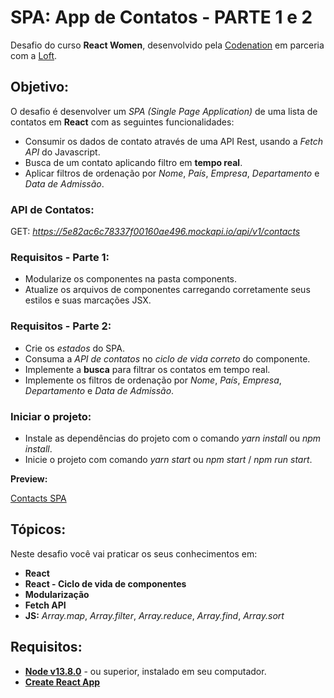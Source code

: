 # SPA: App de Contatos - PARTE 1 e 2

Desafio do curso **React Women**, desenvolvido pela [Codenation](https://www.codenation.dev/) em parceria com a [Loft](https://www.loft.com.br/).

## Objetivo:

O desafio é desenvolver um _SPA (Single Page Application)_ de uma lista de contatos em **React** com as seguintes funcionalidades:

- Consumir os dados de contato através de uma API Rest, usando a _Fetch API_ do Javascript.
- Busca de um contato aplicando filtro em **tempo real**.
- Aplicar filtros de ordenação por _Nome_, _País_, _Empresa_, _Departamento_ e _Data de Admissão_.

### API de Contatos:

GET: _https://5e82ac6c78337f00160ae496.mockapi.io/api/v1/contacts_

### Requisitos - Parte 1:

- Modularize os componentes na pasta components.
- Atualize os arquivos de componentes carregando corretamente seus estilos e suas marcações JSX.

### Requisitos - Parte 2:

- Crie os _estados_ do SPA.
- Consuma a _API de contatos_ no _ciclo de vida correto_ do componente.
- Implemente a **busca** para filtrar os contatos em tempo real.
- Implemente os filtros de ordenação por _Nome_, _País_, _Empresa_, _Departamento_ e _Data de Admissão_.

### Iniciar o projeto:

- Instale as dependências do projeto com o comando _yarn install_ ou _npm install_.
- Inicie o projeto com comando _yarn start_ ou _npm start_ / _npm run start_.

**Preview:**

[Contacts SPA](https://vimeo.com/414861574/cb0d443103)

## Tópicos:

Neste desafio você vai praticar os seus conhecimentos em:

- **React**
- **React - Ciclo de vida de componentes**
- **Modularização**
- **Fetch API**
- **JS:** _Array.map_, _Array.filter_, _Array.reduce_, _Array.find_, _Array.sort_

## Requisitos:

- **[Node v13.8.0](https://nodejs.org/en/)** - ou superior, instalado em seu computador.
- **[Create React App](https://github.com/facebook/create-react-app)**
